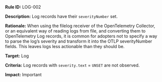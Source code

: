 **Rule ID:** LOG-002

**Description:** Log records have their `severityNumber` set.

**Rationale:** When using the filelog receiver of the OpenTelemetry Collector, or an equivalent way of reading logs from file, and converting them to OpenTelemetry Log records, it is common for adopters not to specify a way to parse the log’s severity and transform it into the OTLP severityNumber fields. This leaves logs less actionable than they should be. 

**Target:** Log

**Criteria:** Log records with `severity.text` \= `UNSET` are not observed.

**Impact:** Important
